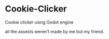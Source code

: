 # Cookie-Clicker
Cookie clicker using Godot engine

all the assests weren't made by me but my friend.
